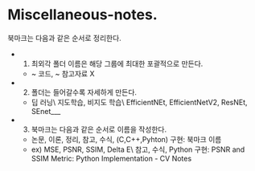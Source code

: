# Miscellaneous-notes.
북마크는 다음과 같은 순서로 정리한다. 
* 1. 최외각 폴더 이름은 해당 그룹에 최대한 포괄적으로 만든다.
   - ~ 코드, ~ 참고자료 X   
   
* 2. 폴더는 들어갈수록 자세하게 만든다. 
   - 딥 러닝\ 지도학습, 비지도 학습\ EfficientNEt, EfficientNetV2, ResNEt, SEnet___
   
* 3. 북마크는 다음과 같은 순서로 이름을 작성한다. 
   - 논문, 이론, 정리, 참고, 수식, (C,C++,Pyhton) 구현: 북마크 이름
   - ex) MSE, PSNR, SSIM, Delta E\ 참고, 수식, Python 구현: PSNR and SSIM Metric: Python Implementation - CV Notes   
   
